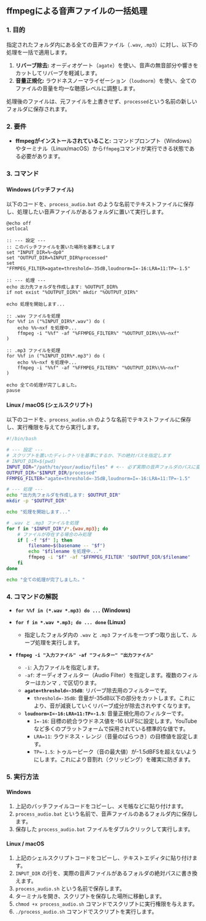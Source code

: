 ## ffmpegによる音声ファイルの一括処理

### 1. 目的

指定されたフォルダ内にある全ての音声ファイル（`.wav`, `.mp3`）に対し、以下の処理を一括で適用します。

1.  **リバーブ除去:** オーディオゲート（`agate`）を使い、音声の無音部分や響きをカットしてリバーブを軽減します。
2.  **音量正規化:** ラウドネスノーマライゼーション（`loudnorm`）を使い、全てのファイルの音量を均一な聴感レベルに調整します。

処理後のファイルは、元ファイルを上書きせず、`processed`という名前の新しいフォルダに保存されます。

### 2. 要件

*   **ffmpegがインストールされていること:** コマンドプロンプト（Windows）やターミナル（Linux/macOS）から`ffmpeg`コマンドが実行できる状態である必要があります。

### 3. コマンド

#### **Windows (バッチファイル)**

以下のコードを、`process_audio.bat` のような名前でテキストファイルに保存し、処理したい音声ファイルがあるフォルダに置いて実行します。

```batch
@echo off
setlocal

:: --- 設定 ---
:: このバッチファイルを置いた場所を基準とします
set "INPUT_DIR=%~dp0"
set "OUTPUT_DIR=%INPUT_DIR%processed"
set "FFMPEG_FILTER=agate=threshold=-35dB,loudnorm=I=-16:LRA=11:TP=-1.5"

:: --- 処理 ---
echo 出力先フォルダを作成します: %OUTPUT_DIR%
if not exist "%OUTPUT_DIR%" mkdir "%OUTPUT_DIR%"

echo 処理を開始します...

:: .wav ファイルを処理
for %%f in ("%INPUT_DIR%*.wav") do (
    echo %%~nxf を処理中...
    ffmpeg -i "%%f" -af "%FFMPEG_FILTER%" "%OUTPUT_DIR%\%%~nxf"
)

:: .mp3 ファイルを処理
for %%f in ("%INPUT_DIR%*.mp3") do (
    echo %%~nxf を処理中...
    ffmpeg -i "%%f" -af "%FFMPEG_FILTER%" "%OUTPUT_DIR%\%%~nxf"
)

echo 全ての処理が完了しました。
pause
```

#### **Linux / macOS (シェルスクリプト)**

以下のコードを、`process_audio.sh` のような名前でテキストファイルに保存し、実行権限を与えてから実行します。

```bash
#!/bin/bash

# --- 設定 ---
# スクリプトを置いたディレクトリを基準にするか、下の絶対パスを指定します
# INPUT_DIR=$(pwd)
INPUT_DIR="/path/to/your/audio/files" # <-- 必ず実際の音声フォルダのパスに変更してください
OUTPUT_DIR="$INPUT_DIR/processed"
FFMPEG_FILTER="agate=threshold=-35dB,loudnorm=I=-16:LRA=11:TP=-1.5"

# --- 処理 ---
echo "出力先フォルダを作成します: $OUTPUT_DIR"
mkdir -p "$OUTPUT_DIR"

echo "処理を開始します..."

# .wav と .mp3 ファイルを処理
for f in "$INPUT_DIR"/*.{wav,mp3}; do
    # ファイルが存在する場合のみ処理
    if [ -f "$f" ]; then
        filename=$(basename -- "$f")
        echo "$filename を処理中..."
        ffmpeg -i "$f" -af "$FFMPEG_FILTER" "$OUTPUT_DIR/$filename"
    fi
done

echo "全ての処理が完了しました。"
```

### 4. コマンドの解説

*   **`for %%f in (*.wav *.mp3) do ...` (Windows)**
*   **`for f in *.wav *.mp3; do ... done` (Linux)**
    *   指定したフォルダ内の `.wav` と `.mp3` ファイルを一つずつ取り出して、ループ処理を実行します。

*   **`ffmpeg -i "入力ファイル" -af "フィルター" "出力ファイル"`**
    *   `-i`: 入力ファイルを指定します。
    *   `-af`: オーディオフィルター（Audio Filter）を指定します。複数のフィルターはカンマ `,` で区切ります。
    *   **`agate=threshold=-35dB`**: リバーブ除去用のフィルターです。
        *   `threshold=-35dB`: 音量が-35dB以下の部分をカットします。これにより、音が減衰していくリバーブ成分が除去されやすくなります。
    *   **`loudnorm=I=-16:LRA=11:TP=-1.5`**: 音量正規化用のフィルターです。
        *   `I=-16`: 目標の統合ラウドネス値を-16 LUFSに設定します。YouTubeなど多くのプラットフォームで採用されている標準的な値です。
        *   `LRA=11`: ラウドネス・レンジ（音量のばらつき）の目標値を設定します。
        *   `TP=-1.5`: トゥルーピーク（音の最大値）が-1.5dBFSを超えないようにします。これにより音割れ（クリッピング）を確実に防ぎます。

### 5. 実行方法

#### **Windows**

1.  上記のバッチファイルコードをコピーし、メモ帳などに貼り付けます。
2.  `process_audio.bat` という名前で、音声ファイルのあるフォルダ内に保存します。
3.  保存した `process_audio.bat` ファイルをダブルクリックして実行します。

#### **Linux / macOS**

1.  上記のシェルスクリプトコードをコピーし、テキストエディタに貼り付けます。
2.  `INPUT_DIR` の行を、実際の音声ファイルがあるフォルダの絶対パスに書き換えます。
3.  `process_audio.sh` という名前で保存します。
4.  ターミナルを開き、スクリプトを保存した場所に移動します。
5.  `chmod +x process_audio.sh` コマンドでスクリプトに実行権限を与えます。
6.  `./process_audio.sh` コマンドでスクリプトを実行します。
